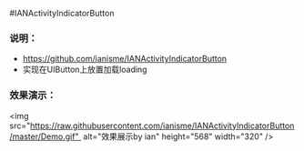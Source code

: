 #IANActivityIndicatorButton

### 说明：
- https://github.com/ianisme/IANActivityIndicatorButton
- 实现在UIButton上放置加载loading

### 效果演示：
<img src="https://raw.githubusercontent.com/ianisme/IANActivityIndicatorButton/master/Demo.gif"  alt="效果展示by ian" height="568" width="320" />
